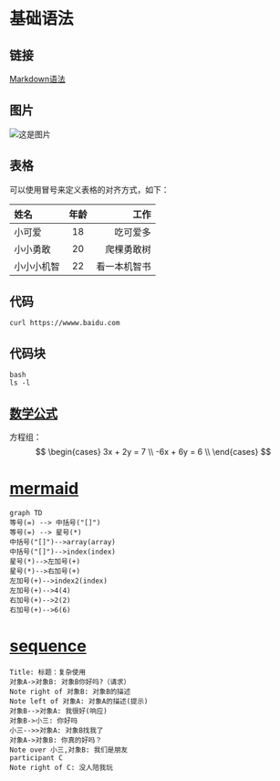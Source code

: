 
# 基础语法

## 链接
[Markdown语法](https://markdown.com.cn)

## 图片
![这是图片](https://markdown.com.cn/assets/img/philly-magic-garden.9c0b4415.jpg "Magic Gardens")

## 表格

可以使用冒号来定义表格的对齐方式，如下：

| 姓名   | 年龄 |     工作 |
| :----- | :--: | -------: |
| 小可爱 |  18  | 吃可爱多 |
| 小小勇敢 |  20  | 爬棵勇敢树 |
| 小小小机智 |  22  | 看一本机智书 |
## 代码
` curl https://wwww.baidu.com `
## 代码块
```
bash
ls -l
```

## [数学公式](https://github.com/MakerGYT/markdown-it-latex2img)
方程组：
$$
\begin{cases}
3x + 2y  = 7 \\
-6x + 6y  = 6 \\
\end{cases}
$$

# [mermaid](https://github.com/mermaid-js/mermaid)
```mermaid
graph TD
等号(=) --> 中括号("[]")
等号(=) --> 星号(*)
中括号("[]")-->array(array)
中括号("[]")-->index(index)
星号(*)-->左加号(+)
星号(*)-->右加号(+)
左加号(+)-->index2(index)
左加号(+)-->4(4)
右加号(+)-->2(2)
右加号(+)-->6(6)

```


# [sequence](https://bramp.github.io/js-sequence-diagrams/)
```sequence
Title: 标题：复杂使用
对象A->对象B: 对象B你好吗?（请求）
Note right of 对象B: 对象B的描述
Note left of 对象A: 对象A的描述(提示)
对象B-->对象A: 我很好(响应)
对象B->小三: 你好吗
小三-->>对象A: 对象B找我了
对象A->对象B: 你真的好吗？
Note over 小三,对象B: 我们是朋友
participant C
Note right of C: 没人陪我玩
```


